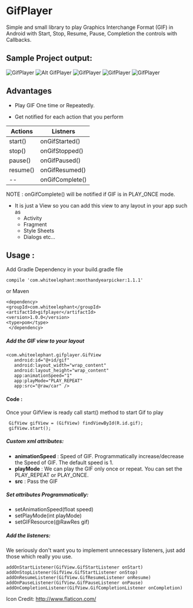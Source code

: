 # GifPlayer
Simple and small library to play Graphics Interchange Format (GIF) in Android with Start, Stop, Resume, Pause, Completion the controls with Callbacks.


## Sample Project output:

![GifPlayer](https://j.gifs.com/nZyRrW.gif "Order Delivery")   ![Alt GifPlayer](https://j.gifs.com/oYzZQB.gif "Go Skate")
![GifPlayer](https://j.gifs.com/AnZ6P3.gif "Ice Cream Delivery") ![GifPlayer](https://j.gifs.com/98ZDYx.gif "Listners")
![GifPlayer](https://j.gifs.com/g5op5k.gif "Dialog")



## Advantages

* Play GIF One time or Repeatedly.

* Get notified for each action that you perform

Actions | Listners
------------ | -------------
start() | onGifStarted()
stop() | onGifStopped()
pause() | onGifPaused()
resume() | onGifResumed()
-- | onGifComplete()

NOTE : onGifComplete() will be notified if GIF is in PLAY_ONCE mode.

* It is just a View so you can add this view to any layout in your app such as 
  * Activity
  * Fragment
  * Style Sheets
  * Dialogs
  etc...


## Usage :

Add Gradle Dependency in your build.gradle file

    compile 'com.whiteelephant:monthandyearpicker:1.1.1'

or Maven

    <dependency>
    <groupId>com.whiteelephant</groupId>
    <artifactId>gifplayer</artifactId>
    <version>1.0.0</version>
    <type>pom</type>
     </dependency>
   


##### Add the GIF view to your layout

    <com.whiteelephant.gifplayer.GifView
       android:id="@+id/gif"
       android:layout_width="wrap_content"
       android:layout_height="wrap_content"
       app:animationSpeed="1"
       app:playMode="PLAY_REPEAT"
       app:src="@raw/car" />
             
            
 #### Code :
 Once your GifView is ready call start() method to start Gif to play
 
     GifView gifView = (GifView) findViewById(R.id.gif);
     gifView.start();
     
 ##### Custom xml attributes:
 
* **animationSpeed** : Speed of GIF. Programmatically increase/decrease the Speed of GIF. The default speed is 1.
* **playMode** : We can play the GIF only once or repeat. You can set the PLAY_REPEAT or PLAY_ONCE.
* **src** : Pass the GIF 
    
##### Set attributes Programmatically:

* setAnimationSpeed(float speed)
* setPlayMode(int playMode)
* setGIFResource(@RawRes gif)
    
##### Add the listeners:

We seriously don't want you to implement unnecessary listeners, just add those which really you use.
    
    addOnStartListener(GifView.GifStartListener onStart)
    addOnStopListener(GifView.GifStartListener onStop)
    addOnResumeListener(GifView.GifResumeListener onResume)
    addOnPauseListener(GifView.GifPauseListener onPause)
    addOnCompletionListener(GifView.GifCompletionListener onCompletion)  
    
 
Icon Credit: http://www.flaticon.com/


